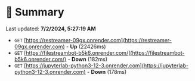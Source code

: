 # 📖 Summary
Last updated: **7/2/2024, 5:27:19 AM**

- `GET` [https://restreamer-09gx.onrender.com](https://restreamer-09gx.onrender.com) - **Up** (22426ms)
- `GET` [https://filestreambot-b5k6.onrender.com/](https://filestreambot-b5k6.onrender.com/) - **Down** (182ms)
- `GET` [https://jupyterlab-python3-12-3.onrender.com](https://jupyterlab-python3-12-3.onrender.com) - **Down** (178ms)
